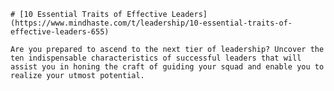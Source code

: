 
    # [10 Essential Traits of Effective Leaders](https://www.mindhaste.com/t/leadership/10-essential-traits-of-effective-leaders-655)

    Are you prepared to ascend to the next tier of leadership? Uncover the ten indispensable characteristics of successful leaders that will assist you in honing the craft of guiding your squad and enable you to realize your utmost potential.
    
